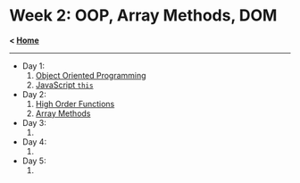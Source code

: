 # Week 2: OOP, Array Methods, DOM

**< [Home](../README.md)**

---

- Day 1:
  1. [Object Oriented Programming](./day-1/01-javascript-oop.md)
  2. [JavaScript `this`](./day-1/02-javascript-this.md)
- Day 2:
  1. [High Order Functions](./day-2/01-high-order-functions.md)
  2. [Array Methods](./day-2/02-array-methods.md)
- Day 3:
  1. []()
- Day 4:
  1. []()
- Day 5:
  1. []()
